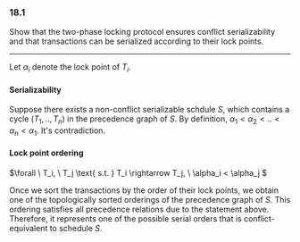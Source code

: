 ### 18.1

Show that the two-phase locking protocol ensures conflict serializability and that transactions can be serialized according to their lock points.

---

Let $\alpha_i$ denote the lock point of $T_i$.

#### Serializability

Suppose there exists a non-conflict serializable schdule $S$, which contains a cycle $(T_1, .. , T_n)$ in the precedence graph of $S$. By definition, $\alpha_1 < \alpha_2 < .. < \alpha_n < \alpha_1$. It's contradiction.

#### Lock point ordering

$\forall \  T_i, \  T_j \text{ s.t. } T_i \rightarrow T_j, \ \alpha_i < \alpha_j $

Once we sort the transactions by the order of their lock points, we obtain one of the topologically sorted orderings of the precedence graph of $S$. This ordering satisfies all precedence relations due to the statement above. Therefore, it represents one of the possible serial orders that is conflict-equivalent to schedule $S$.

